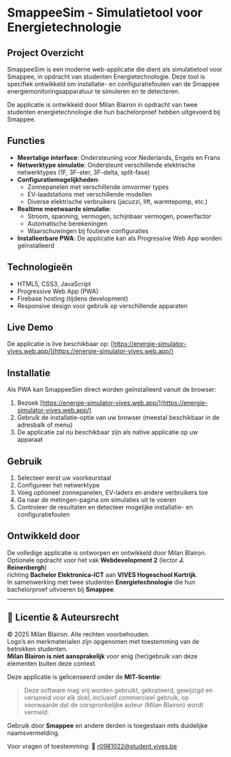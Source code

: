 # SmappeeSim - Simulatietool voor Energietechnologie

## Project Overzicht

SmappeeSim is een moderne web-applicatie die dient als simulatietool voor Smappee, in opdracht van studenten Energietechnologie. Deze tool is specifiek ontwikkeld om installatie- en configuratiefouten van de Smappee energiemonitoringsapparatuur te simuleren en te detecteren.

De applicatie is ontwikkeld door Milan Blairon in opdracht van twee studenten energietechnologie die hun bachelorproef hebben uitgevoerd bij Smappee.

## Functies

- **Meertalige interface**: Ondersteuning voor Nederlands, Engels en Frans
- **Netwerktype simulatie**: Ondersteunt verschillende elektrische netwerktypes (1F, 3F-ster, 3F-delta, split-fase)
- **Configuratiemogelijkheden**:
  - Zonnepanelen met verschillende omvormer types
  - EV-laadstations met verschillende modellen
  - Diverse elektrische verbruikers (jacuzzi, lift, warmtepomp, etc.)
- **Realtime meetwaarde simulatie**:
  - Stroom, spanning, vermogen, schijnbaar vermogen, powerfactor
  - Automatische berekeningen
  - Waarschuwingen bij foutieve configuraties
- **Installeerbare PWA**: De applicatie kan als Progressive Web App worden geïnstalleerd

## Technologieën

- HTML5, CSS3, JavaScript
- Progressive Web App (PWA)
- Firebase hosting (tijdens development)
- Responsive design voor gebruik op verschillende apparaten

## Live Demo

De applicatie is live beschikbaar op: [https://energie-simulator-vives.web.app/](https://energie-simulator-vives.web.app/)

## Installatie

Als PWA kan SmappeeSim direct worden geïnstalleerd vanuit de browser:

1. Bezoek [https://energie-simulator-vives.web.app/](https://energie-simulator-vives.web.app/)
2. Gebruik de installatie-optie van uw browser (meestal beschikbaar in de adresbalk of menu)
3. De applicatie zal nu beschikbaar zijn als native applicatie op uw apparaat

## Gebruik

1. Selecteer eerst uw voorkeurstaal
2. Configureer het netwerktype
3. Voeg optioneel zonnepanelen, EV-laders en andere verbruikers toe
4. Ga naar de metingen-pagina om simulaties uit te voeren
5. Controleer de resultaten en detecteer mogelijke installatie- en configuratiefouten

## Ontwikkeld door

De volledige applicatie is ontworpen en ontwikkeld door Milan Blairon.  
Optionele opdracht voor het vak **Webdevelopment 2** (lector **J. Reinenbergh**)  
richting **Bachelor Elektronica-ICT** aan **VIVES Hogeschool Kortrijk**.  
In samenwerking met twee studenten **Energietechnologie** die hun bachelorproef uitvoeren bij **Smappee**.

---

## 📄 Licentie & Auteursrecht

© 2025 Milan Blairon. Alle rechten voorbehouden.  
Logo’s en merkmaterialen zijn opgenomen met toestemming van de betrokken studenten.  
**Milan Blairon is niet aansprakelijk** voor enig (her)gebruik van deze elementen buiten deze context.

Deze applicatie is gelicenseerd onder de **MIT-licentie**:

> Deze software mag vrij worden gebruikt, gekopieerd, gewijzigd en verspreid voor elk doel, inclusief commercieel gebruik, op voorwaarde dat de oorspronkelijke auteur (Milan Blairon) wordt vermeld.

Gebruik door **Smappee** en andere derden is toegestaan mits duidelijke naamsvermelding.

Voor vragen of toestemming:
📧 r0981022@student.vives.be